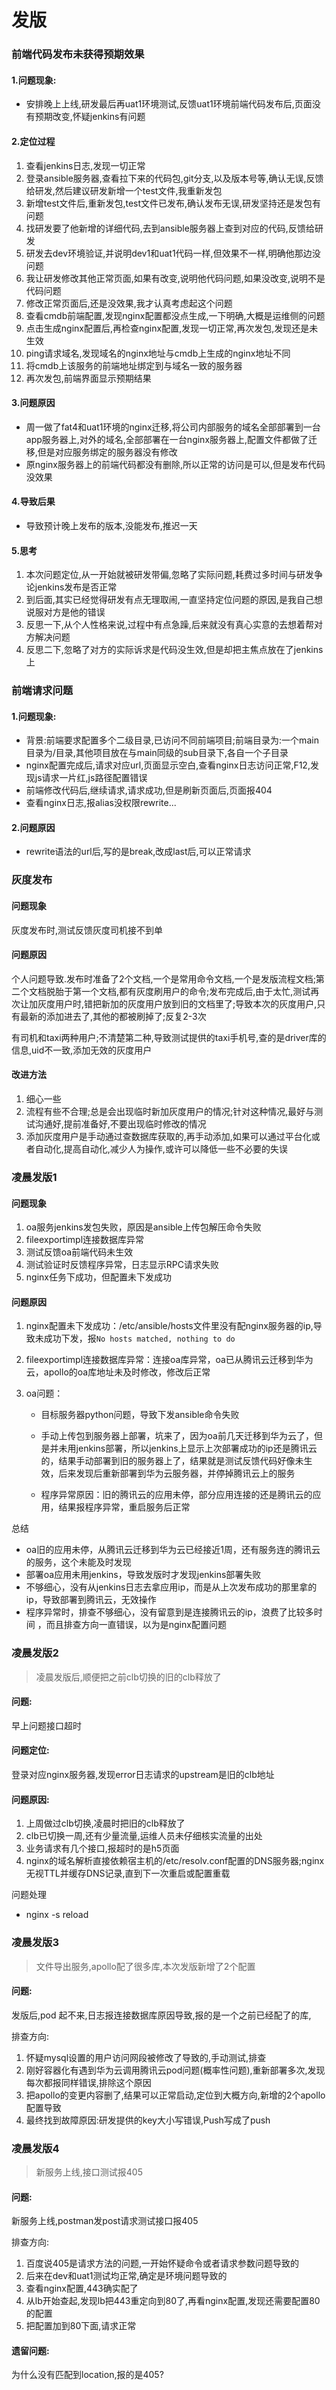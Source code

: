 # 发版

### 前端代码发布未获得预期效果

#### 1.问题现象:

* 安排晚上上线,研发最后再uat1环境测试,反馈uat1环境前端代码发布后,页面没有预期改变,怀疑jenkins有问题

#### 2.定位过程

1. 查看jenkins日志,发现一切正常
2. 登录ansible服务器,查看拉下来的代码包,git分支,以及版本号等,确认无误,反馈给研发,然后建议研发新增一个test文件,我重新发包
3. 新增test文件后,重新发包,test文件已发布,确认发布无误,研发坚持还是发包有问题
4. 找研发要了他新增的详细代码,去到ansible服务器上查到对应的代码,反馈给研发
5. 研发去dev环境验证,并说明dev1和uat1代码一样,但效果不一样,明确他那边没问题
6. 我让研发修改其他正常页面,如果有改变,说明他代码问题,如果没改变,说明不是代码问题
7. 修改正常页面后,还是没效果,我才认真考虑起这个问题
8. 查看cmdb前端配置,发现nginx配置都没点生成,一下明确,大概是运维侧的问题
9. 点击生成nginx配置后,再检查nginx配置,发现一切正常,再次发包,发现还是未生效
10. ping请求域名,发现域名的nginx地址与cmdb上生成的nginx地址不同
11. 将cmdb上该服务的前端地址绑定到与域名一致的服务器
12. 再次发包,前端界面显示预期结果

#### 3.问题原因

* 周一做了fat4和uat1环境的nginx迁移,将公司内部服务的域名全部部署到一台app服务器上,对外的域名,全部部署在一台nginx服务器上,配置文件都做了迁移,但是对应服务绑定的服务器没有修改
* 原nginx服务器上的前端代码都没有删除,所以正常的访问是可以,但是发布代码没效果

#### 4.导致后果

* 导致预计晚上发布的版本,没能发布,推迟一天

#### 5.思考

1. 本次问题定位,从一开始就被研发带偏,忽略了实际问题,耗费过多时间与研发争论jenkins发布是否正常
2. 到后面,其实已经觉得研发有点无理取闹,一直坚持定位问题的原因,是我自己想说服对方是他的错误
3. 反思一下,从个人性格来说,过程中有点急躁,后来就没有真心实意的去想着帮对方解决问题
4. 反思二下,忽略了对方的实际诉求是代码没生效,但是却把主焦点放在了jenkins上

### 前端请求问题

#### 1.问题现象:

* 背景:前端要求配置多个二级目录,已访问不同前端项目;前端目录为:一个main目录为/目录,其他项目放在与main同级的sub目录下,各自一个子目录
* nginx配置完成后,请求对应url,页面显示空白,查看nginx日志访问正常,F12,发现js请求一片红,js路径配置错误
* 前端修改代码后,继续请求,请求成功,但是刷新页面后,页面报404
* 查看nginx日志,报alias没权限rewrite...

#### 2.问题原因

* rewrite语法的url后,写的是break,改成last后,可以正常请求



### 灰度发布

#### 问题现象

灰度发布时,测试反馈灰度司机接不到单

#### 问题原因

个人问题导致.发布时准备了2个文档,一个是常用命令文档,一个是发版流程文档;第二个文档脱胎于第一个文档,都有灰度刷用户的命令;发布完成后,由于太忙,测试再次让加灰度用户时,错把新加的灰度用户放到旧的文档里了;导致本次的灰度用户,只有最新的添加进去了,其他的都被刷掉了;反复2-3次

有司机和taxi两种用户;不清楚第二种,导致测试提供的taxi手机号,查的是driver库的信息,uid不一致,添加无效的灰度用户

#### 改进方法

1. 细心一些
2. 流程有些不合理;总是会出现临时新加灰度用户的情况;针对这种情况,最好与测试沟通好,提前准备好,不要出现临时修改的情况
3. 添加灰度用户是手动通过查数据库获取的,再手动添加,如果可以通过平台化或者自动化,提高自动化,减少人为操作,或许可以降低一些不必要的失误

### 凌晨发版1

#### 问题现象

1. oa服务jenkins发包失败，原因是ansible上传包解压命令失败
2. fileexportimpl连接数据库异常
3. 测试反馈oa前端代码未生效
4. 测试验证时反馈程序异常，日志显示RPC请求失败
5. nginx任务下成功，但配置未下发成功

#### 问题原因

1. nginx配置未下发成功：/etc/ansible/hosts文件里没有配nginx服务器的ip,导致未成功下发，报`No hosts matched, nothing to do`

2. fileexportimpl连接数据库异常：连接oa库异常，oa已从腾讯云迁移到华为云，apollo的oa库地址未及时修改，修改后正常

3. oa问题：

   * 目标服务器python问题，导致下发ansible命令失败

   * 手动上传包到服务器上部署，坑来了，因为oa前几天迁移到华为云了，但是并未用jenkins部署，所以jenkins上显示上次部署成功的ip还是腾讯云的，结果手动部署到旧的服务器上了，结果就是测试反馈代码好像未生效，后来发现后重新部署到华为云服务器，并停掉腾讯云上的服务
   * 程序异常原因：旧的腾讯云的应用未停，部分应用连接的还是腾讯云的应用，结果报程序异常，重启服务后正常

总结

* oa旧的应用未停，从腾讯云迁移到华为云已经接近1周，还有服务连的腾讯云的服务，这个未能及时发现
* 部署oa应用未用jenkins，导致发版时才发现jenkins部署失败
* 不够细心，没有从jenkins日志去拿应用ip，而是从上次发布成功的那里拿的ip，导致部署到腾讯云，无效操作
* 程序异常时，排查不够细心，没有留意到是连接腾讯云的ip，浪费了比较多时间 ，而且排查方向一直错误，以为是nginx配置问题

### 凌晨发版2

> 凌晨发版后,顺便把之前clb切换的旧的clb释放了

#### 问题:

早上问题接口超时

#### 问题定位:

登录对应nginx服务器,发现error日志请求的upstream是旧的clb地址

#### 问题原因:

1. 上周做过clb切换,凌晨时把旧的clb释放了
2. clb已切换一周,还有少量流量,运维人员未仔细核实流量的出处
3. 业务请求有几个接口,报超时的是h5页面
4. nginx的域名解析直接依赖宿主机的/etc/resolv.conf配置的DNS服务器;nginx无视TTL并缓存DNS记录,直到下一次重启或配置重载

问题处理

* nginx -s reload

### 凌晨发版3

> 文件导出服务,apollo配了很多库,本次发版新增了2个配置

#### 问题:

发版后,pod 起不来,日志报连接数据库原因导致,报的是一个之前已经配了的库,

排查方向:

1. 怀疑mysql设置的用户访问网段被修改了导致的,手动测试,排查
2. 刚好容器化有遇到华为云调用腾讯云pod问题(概率性问题),重新部署多次,发现每次都报同样错误,排除这个原因
3. 把apollo的变更内容删了,结果可以正常启动,定位到大概方向,新增的2个apollo配置导致
4. 最终找到故障原因:研发提供的key大小写错误,Push写成了push

### 凌晨发版4

> 新服务上线,接口测试报405

#### 问题:

新服务上线,postman发post请求测试接口报405

排查方向:

1. 百度说405是请求方法的问题,一开始怀疑命令或者请求参数问题导致的
2. 后来在dev和uat1测试均正常,确定是环境问题导致的
3. 查看nginx配置,443确实配了
4. 从lb开始查起,发现lb把443重定向到80了,再看nginx配置,发现还需要配置80的配置
5. 把配置加到80下面,请求正常

#### 遗留问题:

为什么没有匹配到location,报的是405?
